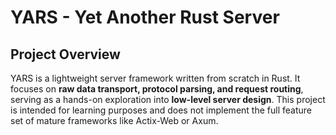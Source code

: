 # YARS - Yet Another Rust Server

## Project Overview

YARS is a lightweight server framework written from scratch in Rust. It focuses on **raw data transport, protocol parsing, and request routing**, serving as a hands-on exploration into **low-level server design**. This project is intended for learning purposes and does not implement the full feature set of mature frameworks like Actix-Web or Axum.
